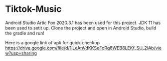 # Tiktok-Music
Android Studio Artic Fox 2020.3.1 has been used for this project. JDK 11 has been used to setit up.
Clone the project and open in Android Studio, build the gradle and run!

Here is a google link of apk for quick checkup https://drive.google.com/file/d/1iLeAnVdKKSeFoRq6WEB8LEKf_SU_2IAb/view?usp=sharing


 
